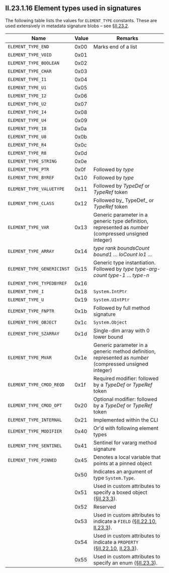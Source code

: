 ## II.23.1.16 Element types used in signatures

The following table lists the values for `ELEMENT_TYPE` constants. These are used extensively in metadata signature blobs &ndash; see §[II.23.2](ii.23.2-blobs-and-signatures.md).

 Name | Value | Remarks
 ---- | ---- | ----
 `ELEMENT_TYPE_END` | 0x00 | Marks end of a list
 `ELEMENT_TYPE_VOID` | 0x01 | &nbsp;
 `ELEMENT_TYPE_BOOLEAN` | 0x02 | &nbsp;
 `ELEMENT_TYPE_CHAR` | 0x03 | &nbsp;
 `ELEMENT_TYPE_I1` | 0x04 | &nbsp;
 `ELEMENT_TYPE_U1` | 0x05 | &nbsp;
 `ELEMENT_TYPE_I2` | 0x06 | &nbsp;
 `ELEMENT_TYPE_U2` | 0x07 | &nbsp;
 `ELEMENT_TYPE_I4` | 0x08 | &nbsp;
 `ELEMENT_TYPE_U4` | 0x09 | &nbsp;
 `ELEMENT_TYPE_I8` | 0x0a | &nbsp;
 `ELEMENT_TYPE_U8` | 0x0b | &nbsp;
 `ELEMENT_TYPE_R4` | 0x0c | &nbsp;
 `ELEMENT_TYPE_R8` | 0x0d | &nbsp;
 `ELEMENT_TYPE_STRING` | 0x0e | &nbsp;
 `ELEMENT_TYPE_PTR` | 0x0f | Followed by *type*
 `ELEMENT_TYPE_BYREF` | 0x10 | Followed by *type*
 `ELEMENT_TYPE_VALUETYPE` | 0x11 | Followed by _TypeDef_ or _TypeRef_ token
 `ELEMENT_TYPE_CLASS` | 0x12 | Followed by_ TypeDef_ or _TypeRef_ token
 `ELEMENT_TYPE_VAR` | 0x13 | Generic parameter in a generic type definition, represented as _number_ (compressed unsigned integer)
 `ELEMENT_TYPE_ARRAY` | 0x14 | *type* *rank* *boundsCount* *bound1* &hellip; *loCount* *lo1* &hellip;
 `ELEMENT_TYPE_GENERICINST` | 0x15 | Generic type instantiation. Followed by *type* *type-arg-count* *type-1* &hellip; *type-n*
 `ELEMENT_TYPE_TYPEDBYREF` | 0x16 | &nbsp;
 `ELEMENT_TYPE_I` | 0x18 | `System.IntPtr`
 `ELEMENT_TYPE_U` | 0x19 | `System.UIntPtr`
 `ELEMENT_TYPE_FNPTR` | 0x1b | Followed by full method signature
 `ELEMENT_TYPE_OBJECT` | 0x1c | `System.Object`
 `ELEMENT_TYPE_SZARRAY` | 0x1d | Single-dim array with 0 lower bound
 `ELEMENT_TYPE_MVAR` | 0x1e | Generic parameter in a generic method definition, represented as *number* (compressed unsigned integer)
 `ELEMENT_TYPE_CMOD_REQD` | 0x1f | Required modifier: followed by a _TypeDef_ or _TypeRef_ token
 `ELEMENT_TYPE_CMOD_OPT` | 0x20 | Optional modifier: followed by a _TypeDef_ or _TypeRef_ token
 `ELEMENT_TYPE_INTERNAL` | 0x21 | Implemented within the CLI
 `ELEMENT_TYPE_MODIFIER` | 0x40 | Or'd with following element types
 `ELEMENT_TYPE_SENTINEL` | 0x41 | Sentinel for vararg method signature
 `ELEMENT_TYPE_PINNED` | 0x45 | Denotes a local variable that points at a pinned object
 &nbsp; | 0x50 | Indicates an argument of type `System.Type`.
 &nbsp; | 0x51 | Used in custom attributes to specify a boxed object (§[II.23.3](ii.23.3-custom-attributes.md)).
 &nbsp; | 0x52 | Reserved
 &nbsp; | 0x53 | Used in custom attributes to indicate a `FIELD` (§[II.22.10](ii.22.10-customattribute-0x0c.md), [II.23.3](ii.23.3-custom-attributes.md)).
 &nbsp; | 0x54 | Used in custom attributes to indicate a `PROPERTY` (§[II.22.10](ii.22.10-customattribute-0x0c.md), [II.23.3](ii.23.3-custom-attributes.md)).
 &nbsp; | 0x55 | Used in custom attributes to specify an enum (§[II.23.3](ii.23.3-custom-attributes.md)).
